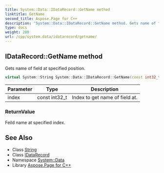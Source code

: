 ```yaml
---
title: System::Data::IDataRecord::GetName method
linktitle: GetName
second_title: Aspose.Page for C++
description: 'System::Data::IDataRecord::GetName method. Gets name of field at specified position in C++.'
type: docs
weight: 200
url: /cpp/system.data/idatarecord/getname/
---
```

## IDataRecord::GetName method


Gets name of field at specified position.

```cpp
virtual System::String System::Data::IDataRecord::GetName(const int32_t index)=0
```


| Parameter | Type | Description |
| --- | --- | --- |
| index | const int32_t | Index to get name of field at. |

### ReturnValue

Feild name at specified index.

## See Also

* Class [String](../../../system/string/)
* Class [IDataRecord](../)
* Namespace [System::Data](../../)
* Library [Aspose.Page for C++](../../../)
